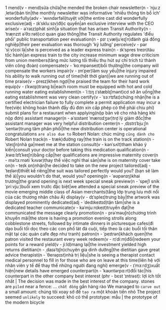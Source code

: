 1
mend(v - mend)sửa chữa|he mended the broken chair
newsletter(n - ˈnjuːzˌletər)bản tin|the monthly newsletter was informative 'nhiều thông tin bổ ích'
wonderfully(adv - ˈwʌndərfəli)tuyệt vời|the entire cast did wonderfully
exclusive(adj - ɪkˈskluːsɪv)độc quyền|an exclusive interview with the CEO
arise(v - əˈraɪz)phát sinh|a situation that has arisen
Transit Authority(n - ˈtrænzɪt əˈθɔːrəti)cơ quan giao thông|the Transit Authority regulates 'điều phối' public transportation
peer evaluation(n - pɪr ɪˌvæljuˈeɪʃn)đánh giá đồng nghiệp|their peer evaluation was thorough 'kỹ lưỡng'
perceive(v - pərˈsiːv)coi là|she is perceived as a leader
express train(n - ɪkˈspres treɪn)tàu tốc hành|an express train to the city
increase minimum wage drew criticism from union members(tăng mức lương tối thiểu thu hút sự chỉ trích từ thành viên công đoàn)
compensate(v - ˈkɑːmpənseɪt)bồi thường|the company will compensate the workers
impair(v - ɪmˈper)làm suy yếu|the injury impaired his ability to walk
running out of time(hết thời gian)|we are running out of time
praise(v - preɪz)khen ngợi|he praised the team for their hard work
equip(v - ɪˈkwɪp)trang bị|each room must be equipped with hot and cold running water
eating establishment(n - ˈiːtɪŋ ɪˈstæblɪʃmənt)cơ sở ăn uống|the eating establishment was very clean
certify(v - ˈsɜːrtɪfaɪ)chứng nhận|he is a certified electrician
failure to fully complete a permit application may incur a fee(việc không hoàn thành đầy đủ đơn xin cấp phép có thể phải chịu phí)
submit plans for a restaurant when applying(nộp bản vẽ cho nhà hàng khi nộp đơn)
assistant manager(n - əˈsɪstənt ˈmænɪdʒər)trợ lý giám đốc|the assistant manager was very helpful
distribution center(n - ˌdɪstrɪˈbjuːʃn ˈsentər)trung tâm phân phối|the new distribution center is operational
congratulations `are also due to` Robert Nolan: chúc mừng `cũng dành cho` Robert Nolan
track(n - træk)đường ray|the train is on the track
station(n - ˈsteɪʃn)nhà ga|meet me at the station
consult(v - kənˈsʌlt)tham khảo ý kiến|consult your doctor before taking this medication
qualification(n - ˌkwɑːlɪfɪˈkeɪʃn)bằng cấp|her qualifications are impressive
maternity cover(n - məˈtɜːrnəti ˈkʌvər)thay thế việc nghỉ thai sản|she is on maternity cover
take on(n - teɪk ɒn)nhận|he decided to take on the new project
tailored(adj - ˈteɪlərd)thiết kế riêng|the suit was tailored perfectly
would you? (bạn sẽ làm thế à)|you wouldn't do that, would you?
opening(n - ˈəʊpənɪŋ)khai trương|the grand opening is next week
special sneak preview(n - ˈspeʃl snik ˈpriːvjuː)buổi xem trước đặc biệt|we attended a special sneak preview of the movie
emerging middle class of Asian merchants(tầng lớp trung lưu mới nổi của các thương nhân châu Á)
display(v - dɪˈspleɪ)trưng bày|the artwork was displayed prominently
dedicated(adj - ˈdedɪkeɪtɪd)tận tâm|she is a dedicated teacher
communicate(v - kəˈmjuːnɪkeɪt)truyền đạt|he communicated the message clearly
promotion(n - prəˈməʊʃn)chương trình khuyến mãi|the store is having a promotion
evening strolls along cobblestone streets, followed by intimate dinners in picturesque cafes(đi dạo buổi tối dọc theo các con phố lát đá cuội, tiếp theo là các buổi tối thân mật tại các quán cafe đẹp như tranh)
patron(n - ˈpeɪtrən)khách quen|the patron visited the restaurant every week
redeem(v - rɪˈdiːm)đổi|redeem your points for a reward
yield(v - jiːld)mang lại|the investment yielded high returns
dietitian(n - ˌdaɪəˈtɪʃn)chuyên gia dinh dưỡng|the dietitian gave great advice
therapist(n - ˈθerəpɪst)nhà trị liệu|she is seeing a therapist
contact medical personnel to fill in for those who are on leave at this time(liên hệ với nhân viên y tế để thay thế những người đang nghỉ)
emerge(v - ɪˈmɜːrdʒ)xuất hiện|new details have emerged
counterpart(n - ˈkaʊntərpɑːrt)đối tác|his counterpart in the other company
best interest (phr - bɛst ˈɪntrəst): lợi ích tốt nhất | The decision was made in the best interest of the company.
stones are `piled` near a fence: ... `chất đống` gần hàng rào
We managed to `carve out` a small amount: chúng tôi xoay sở để `tạo ra` một khoản tiền nhỏ
The project seemed `unlikely` to succeed: khó có thể
prototype: mẫu | the prototype of the modern bicycle